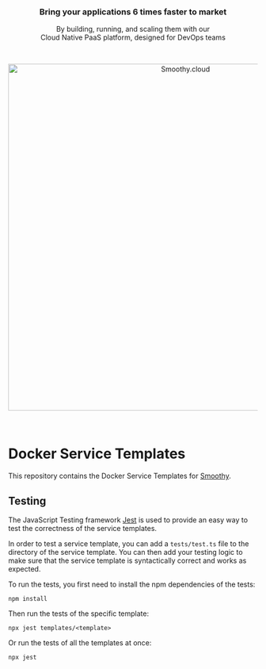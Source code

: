 <h3 align="center">Bring your applications 6 times faster to market</h3>

<p align="center">By building, running, and scaling them with our <br> Cloud Native PaaS platform, designed for DevOps teams</p>

<br>

<p align="center">
  <a href="https://smoothy.cloud">
    <img src="https://smoothy.cloud/img/scenes/solution.svg" width="700px" alt="Smoothy.cloud" />
  </a>
</p>

<br>

# Docker Service Templates

This repository contains the Docker Service Templates for [Smoothy](https://smoothy.cloud).

## Testing

The JavaScript Testing framework [Jest](https://jestjs.io/) is used to provide an easy way to test the correctness of the service templates.

In order to test a service template, you can add a `tests/test.ts` file to the directory of the service template. You can then add your testing logic to make sure that the service template is syntactically correct and works as expected.

To run the tests, you first need to install the npm dependencies of the tests:

```
npm install
```

Then run the tests of the specific template:

```
npx jest templates/<template>
```

Or run the tests of all the templates at once:

```
npx jest
```

